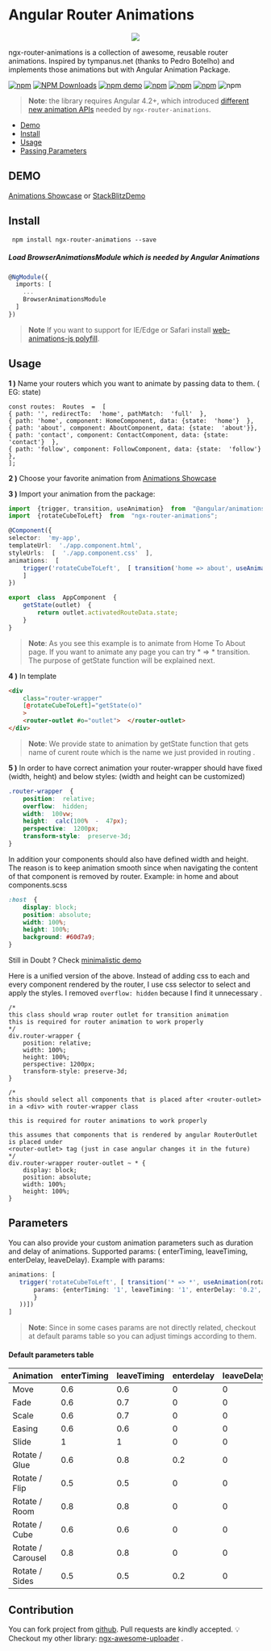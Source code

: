 
# Angular Router Animations

<p align="center">
 <img  src="https://d2eip9sf3oo6c2.cloudfront.net/tags/images/000/000/962/square_256/angularcli.png">
 <p>

ngx-router-animations is a collection of awesome, reusable router animations. Inspired by tympanus.net (thanks to Pedro Botelho)  and implements those animations but with Angular Animation Package.

[![npm](https://img.shields.io/npm/l/ngx-router-animations.svg)]() [![NPM Downloads](https://img.shields.io/npm/dt/ngx-router-animations.svg)](https://www.npmjs.com/package/ngx-router-animations) [![npm demo](https://img.shields.io/badge/demo-online-ed1c46.svg)](https://stackblitz.com/edit/ngx-router-animations?file=src%2Fapp%2Fsimple-demo%2Fsimple-demo.component.ts) [![npm](https://img.shields.io/twitter/follow/vugar005.svg?label=Follow)](https://twitter.com/vugar005) [![npm](https://img.shields.io/github/issues/vugar005/ngx-router-animations.svg)](https://github.com/vugar005/ngx-router-animations) [![npm](https://img.shields.io/github/last-commit/vugar005/ngx-router-animations.svg)](https://github.com/vugar005/ngx-router-animations) ![npm](https://img.shields.io/readthedocs/ngx-router-animations.svg)


> **Note**: the library requires Angular 4.2+, which introduced [different new animation APIs](https://www.yearofmoo.com/2017/06/new-wave-of-animation-features.html) needed by `ngx-router-animations`.
* [Demo](#demo)
* [Install](#install)
* [Usage](#usage)
* [Passing Parameters](#parameters)



## DEMO
[Animations Showcase](https://ngx-router-animations.stackblitz.io/) or
[StackBlitzDemo](https://stackblitz.com/edit/ngx-router-animations-example?file=src%2Fapp%2Fapp.component.ts)
## Install
     npm install ngx-router-animations --save

#####  Load  BrowserAnimationsModule which is needed by Angular Animations
```typescript
@NgModule({
  imports: [
    ...
    BrowserAnimationsModule
  ]
})
```
> **Note** If you want to support for IE/Edge or Safari install [web-animations-js polyfill](https://github.com/web-animations/web-animations-js).
>
##  Usage
**1 )**  Name your routers which you want to animate by passing data to them. ( EG: state)
```
const routes:  Routes  =  [
{ path: '', redirectTo:  'home', pathMatch:  'full'  },
{ path: 'home', component: HomeComponent, data: {state:  'home'}  },
{ path: 'about', component: AboutComponent, data: {state:  'about'}},
{ path: 'contact', component: ContactComponent, data: {state:  'contact'}  },
{ path: 'follow', component: FollowComponent, data: {state:  'follow'}  },
];
```
**2 )** Choose your favorite animation from [Animations Showcase](https://ngx-router-animations.stackblitz.io/)

**3 )** Import your animation from the package:
```typescript
import  {trigger, transition, useAnimation}  from  "@angular/animations";
import  {rotateCubeToLeft}  from  "ngx-router-animations";

@Component({
selector:  'my-app',
templateUrl:  './app.component.html',
styleUrls:  [  './app.component.css'  ],
animations:  [
	trigger('rotateCubeToLeft',  [ transition('home => about', useAnimation(rotateCubeToLeft))])
	]
})

export  class  AppComponent  {
	getState(outlet)  {
		return outlet.activatedRouteData.state;
	}
}
 ```
 >**Note**:  As you see this example is to animate from Home To About page. If you want to animate any page you can try * => * transition. The purpose of getState function will be explained next.
 >
**4 )** In template

```html
<div
	class="router-wrapper"
	[@rotateCubeToLeft]="getState(o)"
	>
	<router-outlet #o="outlet">  </router-outlet>
</div>
 ```
 >**Note**: We provide state to animation by getState function that gets name of curent route which is the name we just provided in routing .
 >
**5 )**  In order to have correct animation your router-wrapper should have fixed (width, height) and below styles: (width and height can be customized)
``` css
.router-wrapper  {
	position:  relative;
	overflow:  hidden;
	width:  100vw;
	height:  calc(100%  -  47px);
	perspective:  1200px;
	transform-style:  preserve-3d;
}
```
In addition your components should also have defined width and height. The reason is to keep animation smooth since when navigating the content of that component is removed by router.  Example:  in home and about components.scss
```css
:host  {
	display: block;
	position: absolute;
	width: 100%;
	height: 100%;
	background: #60d7a9;
}
```
Still in Doubt ? Check [minimalistic demo ](https://stackblitz.com/edit/ngx-router-animations-example?file=src%2Fapp%2Fapp.component.ts)

Here is a unified version of the above. Instead of adding css to each and every component rendered by the router, I use css selector to select and apply the styles. I removed `overflow: hidden` because I find it unnecessary . 
```
/* 
this class should wrap router outlet for transition animation 
this is required for router animation to work properly
*/
div.router-wrapper {
    position: relative;
    width: 100%;
    height: 100%;
    perspective: 1200px;
    transform-style: preserve-3d;
}

/* 
this should select all components that is placed after <router-outlet> 
in a <div> with router-wrapper class

this is required for router animations to work properly

this assumes that components that is rendered by angular RouterOutlet is placed under 
<router-outlet> tag (just in case angular changes it in the future)
*/
div.router-wrapper router-outlet ~ * {
    display: block;
    position: absolute;
    width: 100%;
    height: 100%;
}
```

## Parameters
 You can also provide your custom animation parameters such as duration and delay of animations.  Supported params: ( enterTiming, leaveTiming, enterDelay, leaveDelay).
 Example with params:
 ``` typescript
 animations: [
	trigger('rotateCubeToLeft', [ transition('* => *', useAnimation(rotateCubeToLeft,{
		params: {enterTiming: '1', leaveTiming: '1', enterDelay: '0.2', leaveDelay: '0.2'}
		}
	))])
]
```

>**Note**: Since in some cases params are not directly related,  checkout at default params table so you can adjust timings according to them.
>

#### Default parameters table

| **Animation**  | **enterTiming**                                                                                                                                               | **leaveTiming**  |**enterdelay**  |**leaveDelay**
|-------|-------|-------|-------|-------|
| Move  | 0.6  | 0.6 | 0 | 0
| Fade  | 0.6  | 0.7 | 0 | 0
| Scale  | 0.6  | 0.7 | 0 | 0
| Easing  | 0.6  | 0.6 | 0 | 0
| Slide  | 1  | 1 | 0 | 0
| Rotate / Glue | 0.6  | 0.8 | 0.2 | 0
| Rotate / Flip | 0.5  | 0.5 | 0 | 0
| Rotate / Room | 0.8  | 0.8 | 0 | 0
| Rotate / Cube | 0.6  | 0.6 | 0 | 0
| Rotate / Carousel | 0.8  | 0.8 | 0 | 0
| Rotate / Sides | 0.5  | 0.5 | 0.2 | 0

## Contribution

 You can fork project from [github](https://github.com/vugar005/ngx-router-animations).  Pull requests are kindly accepted.
💡 Checkout my other library: [ngx-awesome-uploader](https://www.npmjs.com/package/ngx-awesome-uploader) .